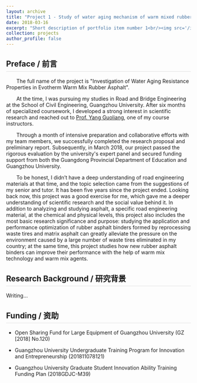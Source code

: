 ```yaml
---
layout: archive
title: "Project 1 - Study of water aging mechanism of warm mixed rubber asphalt"
date: 2018-03-16
excerpt: "Short description of portfolio item number 1<br/><img src='/images/portfolio/IMG_4.jpg'>"
collection: projects
author_profile: false
---
```


<h2 style="border-bottom: 1px solid #ddd; padding-bottom: 0.3em;">Preface / 前言</h2>

<p style="text-indent: 2em;">The full name of the project is "Investigation of Water Aging Resistance Properties in Evotherm Warm Mix Rubber Asphalt".

<p style="text-indent: 2em;">At the time, I was pursuing my studies in Road and Bridge Engineering at the School of Civil Engineering, Guangzhou University. After six months of specialized coursework, I developed a strong interest in scientific research and reached out to <a href="https://tm.gzhu.edu.cn/info/1058/2735.htm" target="_blank">Prof. Yang Guoliang</a>, one of my course instructors.

<p style="text-indent: 2em;">Through a month of intensive preparation and collaborative efforts with my team members, we successfully completed the research proposal and preliminary report. Subsequently, in March 2018, our project passed the rigorous evaluation by the university's expert panel and secured funding support from both the Guangdong Provincial Department of Education and Guangzhou University.

<p style="text-indent: 2em;">To be honest, I didn’t have a deep understanding of road engineering materials at that time, and the topic selection came from the suggestions of my senior and tutor. It has been five years since the project ended. Looking back now, this project was a good exercise for me, which gave me a deeper understanding of scientific research and the social value behind it. In addition to analyzing and studying asphalt, a specific road engineering material, at the chemical and physical levels, this project also includes the most basic research significance and purpose: studying the application and performance optimization of rubber asphalt binders formed by reprocessing waste tires and matrix asphalt can greatly alleviate the pressure on the environment caused by a large number of waste tires eliminated in my country; at the same time, this project studies how new rubber asphalt binders can improve their performance with the help of warm mix technology and warm mix agents.

<h2 style="border-bottom: 1px solid #ddd; padding-bottom: 0.3em;">Research Background / 研究背景</h2>

Writing...

<h2 style="border-bottom: 1px solid #ddd; padding-bottom: 0.3em;">Funding / 资助</h2>

* Open Sharing Fund for Large Equipment of Guangzhou University (GZ [2018] No.120)

* Guangzhou University Undergraduate Training Program for Innovation and Entrepreneurship (201811078121)

* Guangzhou University Graduate Student Innovation Ability Training Funding Plan (2018GDJC-M39)
